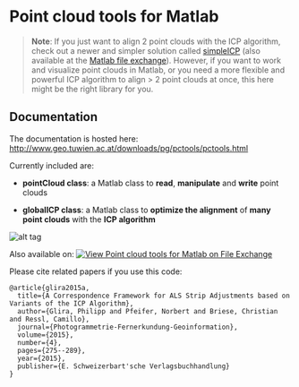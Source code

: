 # Point cloud tools for Matlab

> **Note**: If you just want to align 2 point clouds with the ICP algorithm, check out a newer and simpler solution called [simpleICP](https://github.com/pglira/simpleICP) (also available at the [Matlab file exchange](https://de.mathworks.com/matlabcentral/fileexchange/81273-simpleicp)). However, if you want to work and visualize point clouds in Matlab, or you need a more flexible and powerful ICP algorithm to align > 2 point clouds at once, this here might be the right library for you.

## Documentation

The documentation is hosted here: http://www.geo.tuwien.ac.at/downloads/pg/pctools/pctools.html

Currently included are:

* **pointCloud class**: a Matlab class to **read**, **manipulate** and **write** point clouds

* **globalICP class**: a Matlab class to **optimize the alignment** of **many point clouds** with the **ICP algorithm**

![alt tag](http://www.geo.tuwien.ac.at/downloads/pg/pctools/img/PointCloudToolsSmall.png)

Also available on:
[![View Point cloud tools for Matlab on File Exchange](https://www.mathworks.com/matlabcentral/images/matlab-file-exchange.svg)](https://de.mathworks.com/matlabcentral/fileexchange/54412-point-cloud-tools-for-matlab)

Please cite related papers if you use this code:
```
@article{glira2015a,
  title={A Correspondence Framework for ALS Strip Adjustments based on Variants of the ICP Algorithm},
  author={Glira, Philipp and Pfeifer, Norbert and Briese, Christian and Ressl, Camillo},
  journal={Photogrammetrie-Fernerkundung-Geoinformation},
  volume={2015},
  number={4},
  pages={275--289},
  year={2015},
  publisher={E. Schweizerbart'sche Verlagsbuchhandlung}
}
```